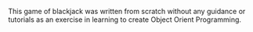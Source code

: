 This game of blackjack was written from scratch without any guidance or tutorials as an exercise in learning to create Object Orient Programming. 
